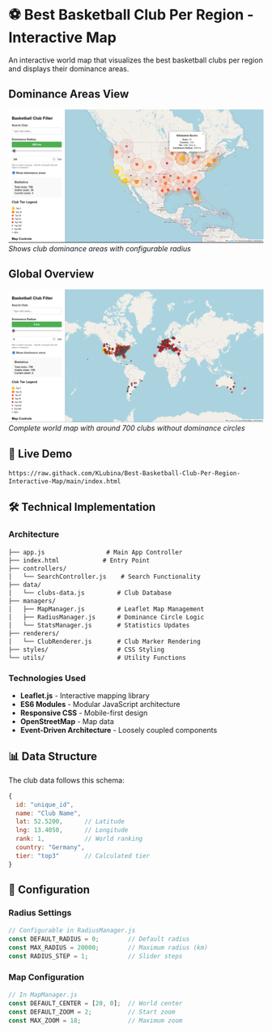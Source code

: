 # ⚽ Best Basketball Club Per Region - Interactive Map

An interactive world map that visualizes the best basketball clubs per region and displays their dominance areas.

## Dominance Areas View
![Dominance areas with radius circles](0-README-components/basketball-map-radius-preview.png)
*Shows club dominance areas with configurable radius*

## Global Overview
![All clubs worldwide](0-README-components/basketball-map-general-preview.png)
*Complete world map with around 700 clubs without dominance circles*

## 🚀 Live Demo

```
https://raw.githack.com/KLubina/Best-Basketball-Club-Per-Region-Interactive-Map/main/index.html
```

## 🛠️ Technical Implementation

### Architecture
```
├── app.js                 # Main App Controller
├── index.html            # Entry Point
├── controllers/
│   └── SearchController.js    # Search Functionality
├── data/
│   └── clubs-data.js         # Club Database
├── managers/
│   ├── MapManager.js         # Leaflet Map Management
│   ├── RadiusManager.js      # Dominance Circle Logic
│   └── StatsManager.js       # Statistics Updates
├── renderers/
│   └── ClubRenderer.js       # Club Marker Rendering
├── styles/                   # CSS Styling
└── utils/                    # Utility Functions
```

### Technologies Used
- **Leaflet.js** - Interactive mapping library
- **ES6 Modules** - Modular JavaScript architecture
- **Responsive CSS** - Mobile-first design
- **OpenStreetMap** - Map data
- **Event-Driven Architecture** - Loosely coupled components

## 📊 Data Structure

The club data follows this schema:
```javascript
{
  id: "unique_id",
  name: "Club Name",
  lat: 52.5200,      // Latitude
  lng: 13.4050,      // Longitude
  rank: 1,           // World ranking
  country: "Germany",
  tier: "top3"       // Calculated tier
}
```

## 🔧 Configuration

### Radius Settings
```javascript
// Configurable in RadiusManager.js
const DEFAULT_RADIUS = 0;        // Default radius
const MAX_RADIUS = 20000;        // Maximum radius (km)
const RADIUS_STEP = 1;           // Slider steps
```

### Map Configuration
```javascript
// In MapManager.js
const DEFAULT_CENTER = [20, 0];  // World center
const DEFAULT_ZOOM = 2;          // Start zoom
const MAX_ZOOM = 18;             // Maximum zoom
```
